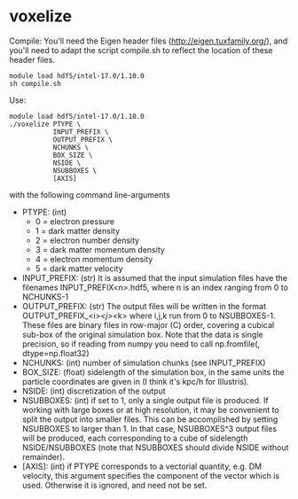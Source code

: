 # voxelize

Compile:
You'll need the Eigen header files (http://eigen.tuxfamily.org/),
and you'll need to adapt the script compile.sh to reflect the location
of these header files.
```shell
module load hdf5/intel-17.0/1.10.0
sh compile.sh
```

Use:
```shell
module load hdf5/intel-17.0/1.10.0
./voxelize PTYPE \
           INPUT_PREFIX \
           OUTPUT_PREFIX \
           NCHUNKS \
           BOX_SIZE \
           NSIDE \
           NSUBBOXES \
           [AXIS]
```
with the following command line-arguments
* PTYPE: (int)
    * 0 = electron pressure
    * 1 = dark matter density
    * 2 = electron number density
    * 3 = dark matter momentum density
    * 4 = electron momentum density
    * 5 = dark matter velocity
* INPUT_PREFIX: (str) It is assumed that the input simulation files have the filenames
                      INPUT_PREFIX\<n\>.hdf5, where n is an index ranging from 0 to NCHUNKS-1
* OUTPUT_PREFIX: (str) The output files will be written in the format
                       OUTPUT_PREFIX_\<i\>_\<j\>_\<k\> where i,j,k run from 0 to NSUBBOXES-1.
                       These files are binary files in row-major (C) order, covering a cubical
                       sub-box of the original simulation box.
                       Note that the data is single precision, so if reading from numpy you need to
                       call np.fromfile(<fname>, dtype=np.float32)
* NCHUNKS: (int) number of simulation chunks (see INPUT_PREFIX)
* BOX_SIZE: (float) sidelength of the simulation box, in the same units the particle coordinates are given
                    in (I think it's kpc/h for Illustris).
* NSIDE: (int) discretization of the output
* NSUBBOXES: (int) if set to 1, only a single output file is produced.
                   If working with large boxes or at high resolution, it may be convenient to split the
                   output into smaller files.
                   This can be accomplished by setting NSUBBOXES to larger than 1.
                   In that case, NSUBBOXES^3 output files will be produced,
                   each corresponding to a cube of sidelength NSIDE/NSUBBOXES
                   (note that NSUBBOXES should divide NSIDE without remainder).
* [AXIS]: (int) if PTYPE corresponds to a vectorial quantity, e.g. DM velocity,
                this argument specifies the component of the vector which is used.
                Otherwise it is ignored, and need not be set.

